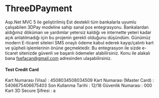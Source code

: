 # ThreeDPayment

Asp.Net MVC 5 ile geliştirilmiş Est destekli tüm bankalarla uyumlu çalışabilen 3DPay modeline sahip sanal pos entegrasyonu.
Bankalardan aldığımız döküman ve yardımlar yetersiz kaldığı ve internette yeteri kadar açık anlatılmadığı için bu projenin gerekli olduğunu düşündüm.
Günümüz modern E-ticaret siteleri SMS onaylı ödeme kabul ederek kayıp/çalıntı kart ve şüpheli işlemlerinin önüne geçmektedir.
Bu entegrasyon ile sizde e-ticaret sitenizde güvenli ve başarılı ödemeler alabilirsiniz.
Konu ile alakalı bana fsefacan@gmail.com adresinden ulaşabilirsiniz.

#### Test Credit Card
Kart Numarası (Visa) : 4508034508034509
Kart Numarası (Master Card) : 5406675406675403
Son Kullanma Tarihi : 12/18
Güvenlik Numarası : 000
Kart 3D Secure Şifresi : a
